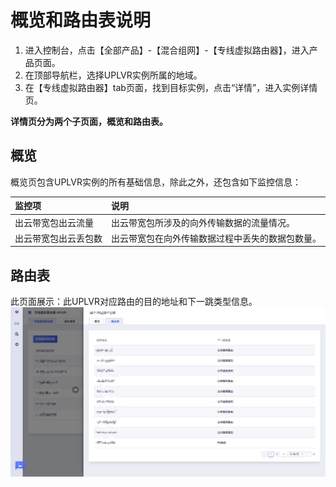 # 概览和路由表说明

1. 进入控制台，点击【全部产品】-【混合组网】-【专线虚拟路由器】，进入产品页面。
2. 在顶部导航栏，选择UPLVR实例所属的地域。
3. 在【专线虚拟路由器】tab页面，找到目标实例，点击“详情”，进入实例详情页。

**详情页分为两个子页面，概览和路由表。**

## 概览
概览页包含UPLVR实例的所有基础信息，除此之外，还包含如下监控信息：

| 监控项      | 说明|
| :--------- | :------- |
| 出云带宽包出云流量       | 出云带宽包所涉及的向外传输数据的流量情况。 |
| 出云带宽包出云丢包数       | 出云带宽包在向外传输数据过程中丢失的数据包数量。  |


## 路由表
此页面展示：此UPLVR对应路由的目的地址和下一跳类型信息。
![](/images/15.png)
